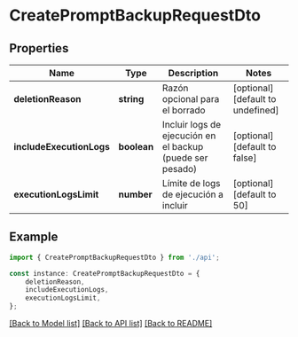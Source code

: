 # CreatePromptBackupRequestDto


## Properties

Name | Type | Description | Notes
------------ | ------------- | ------------- | -------------
**deletionReason** | **string** | Razón opcional para el borrado | [optional] [default to undefined]
**includeExecutionLogs** | **boolean** | Incluir logs de ejecución en el backup (puede ser pesado) | [optional] [default to false]
**executionLogsLimit** | **number** | Límite de logs de ejecución a incluir | [optional] [default to 50]

## Example

```typescript
import { CreatePromptBackupRequestDto } from './api';

const instance: CreatePromptBackupRequestDto = {
    deletionReason,
    includeExecutionLogs,
    executionLogsLimit,
};
```

[[Back to Model list]](../README.md#documentation-for-models) [[Back to API list]](../README.md#documentation-for-api-endpoints) [[Back to README]](../README.md)
